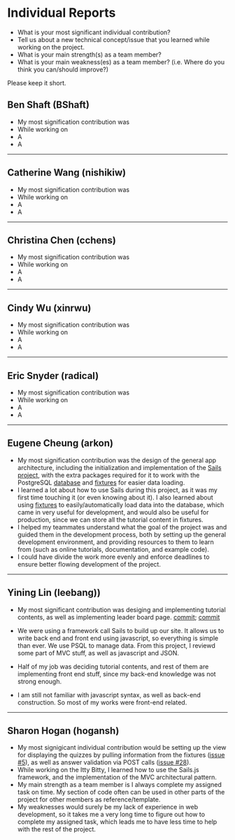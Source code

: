 # Individual Reports

- What is your most significant individual contribution?
- Tell us about a new technical concept/issue that you learned while working on the project.
- What is your main strength(s) as a team member?
- What is your main weakness(es) as a team member? (i.e. Where do you think you can/should improve?)

Please keep it short.

## Ben Shaft (BShaft)
- My most signification contribution was
- While working on
- A
- A

---

## Catherine Wang (nishikiw)
- My most signification contribution was
- While working on
- A
- A

---

## Christina Chen (cchens)
- My most signification contribution was
- While working on
- A
- A

---

## Cindy Wu (xinrwu)
- My most signification contribution was
- While working on
- A
- A

---

## Eric Snyder (radical)
- My most signification contribution was
- While working on
- A
- A

---

## Eugene Cheung (arkon)
- My most signification contribution was the design of the general app architecture, including the initialization and implementation of the [Sails project](https://github.com/UoT-CSC30x-W15/301W15-Prj-Team1-repo/commit/dbd7316cd650f4504918ae0f8a563e9f2a795ea3), with the extra packages required for it to work with the PostgreSQL [database](https://github.com/UoT-CSC30x-W15/301W15-Prj-Team1-repo/commit/346c24fa775613a07d1a1bf13f9b7ed3fcadf827) and [fixtures](https://github.com/UoT-CSC30x-W15/301W15-Prj-Team1-repo/commit/f08710de7c07b07e648096bd17426bc60d41403f) for easier data loading.
- I learned a lot about how to use Sails during this project, as it was my first time touching it (or even knowing about it). I also learned about using [fixtures](https://github.com/UoT-CSC30x-W15/301W15-Prj-Team1-repo/tree/master/test/fixtures) to easily/automatically load data into the database, which came in very useful for development, and would also be useful for production, since we can store all the tutorial content in fixtures.
- I helped my teammates understand what the goal of the project was and guided them in the development process, both by setting up the general development environment, and providing resources to them to learn from (such as online tutorials, documentation, and example code).
- I could have divide the work more evenly and enforce deadlines to ensure better flowing development of the project.

---

## Yining Lin (leebang))
- My most significant contribution was desiging and implementing tutorial contents, as well as implementing leader board page. 
[commit](https://github.com/UoT-CSC30x-W15/301W15-Prj-Team1-repo/commit/ac8b2a2abd8b58321345d61ece31600da3ad9442); 
[commit](https://github.com/UoT-CSC30x-W15/301W15-Prj-Team1-repo/commit/4aee179ac185690057152c2af8b9a3a4e158db7f)

- We were using a framework call Sails to build up our site. It allows us to write back end and front end using javascript, so everything is simple than ever. We use PSQL to manage data. From this project, I reviewd some part of MVC stuff, as well as javascript and JSON.

- Half of my job was deciding tutorial contents, and rest of them are implementing front end stuff, since my back-end knowledge was not strong enough.

- I am still not familiar with javascript syntax, as well as back-end construction. So most of my works were front-end related. 

---

## Sharon Hogan (hogansh)
- My most signigicant individual contribution would be setting up the view for displaying the quizzes by pulling information from the fixtures ([issue #5](https://github.com/UoT-CSC30x-W15/301W15-Prj-Team1-repo/issues/5#event-237769527)), as well as answer validation via POST calls ([issue #28](https://github.com/UoT-CSC30x-W15/301W15-Prj-Team1-repo/issues/28)).
- While working on the Itty Bitty, I learned how to use the Sails.js framework, and the implementation of the MVC architectural pattern.
- My main strength as a team member is I always complete my assigned task on time. My section of code often can be used in other parts of the project for other members as reference/template.
- My weaknesses would surely be my lack of experience in web development, so it takes me a very long time to figure out how to complete my assigned task, which leads me to have less time to help with the rest of the project.
